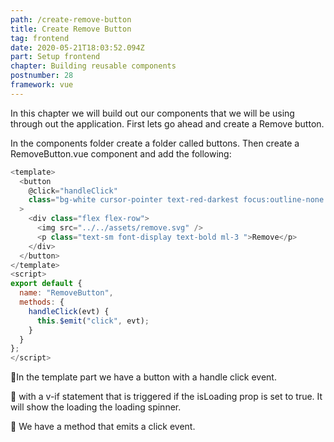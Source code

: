 ```yaml
---
path: /create-remove-button
title: Create Remove Button
tag: frontend
date: 2020-05-21T18:03:52.094Z
part: Setup frontend
chapter: Building reusable components
postnumber: 28
framework: vue
---
```


In this chapter we will build out our components that we will be using through out the application. First lets go ahead and create a Remove button.

In the components folder create a folder called buttons. Then create a RemoveButton.vue component and add the following:

```javascript
<template>
  <button
    @click="handleClick"
    class="bg-white cursor-pointer text-red-darkest focus:outline-none font-display  px-16 py-2 cursor:pointer"
  >
    <div class="flex flex-row">
      <img src="../../assets/remove.svg" />
      <p class="text-sm font-display text-bold ml-3 ">Remove</p>
    </div>
  </button>
</template>
<script>
export default {
  name: "RemoveButton",
  methods: {
    handleClick(evt) {
      this.$emit("click", evt);
    }
  }
};
</script>


```

🧁In the template part we have a button with a handle click event.

🧁 with a v-if statement that is triggered if the isLoading prop is set to true. It will show the loading the loading spinner.

🧁 We have a method that emits a click event.
